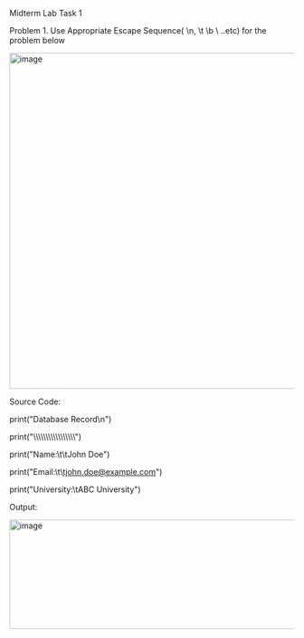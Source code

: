 Midterm Lab Task 1


Problem 1. Use Appropriate Escape Sequence( \n, \t \b \ ..etc) for the problem below


<img width="1036" height="593" alt="image" src="https://github.com/user-attachments/assets/009aa376-8676-403d-9be6-4d553ef236c2" />


Source Code:


  print("Database Record\n")
  
  print("\\\\\\\\\\\\\\\\\\\\\\\\\\\\\\\\\\")
 
  print("Name:\t\tJohn Doe")
 
  print("Email:\t\tjohn.doe@example.com")
 
  print("University:\tABC University")


  Output:

  <img width="517" height="193" alt="image" src="https://github.com/user-attachments/assets/226f96c1-ec64-44fa-8535-1309f31dd026" />


